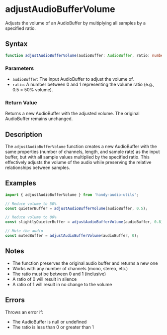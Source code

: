 # adjustAudioBufferVolume

Adjusts the volume of an AudioBuffer by multiplying all samples by a specified ratio.

## Syntax

```typescript
function adjustAudioBufferVolume(audioBuffer: AudioBuffer, ratio: number): AudioBuffer
```

### Parameters

- `audioBuffer`: The input AudioBuffer to adjust the volume of.
- `ratio`: A number between 0 and 1 representing the volume ratio (e.g., 0.5 = 50% volume).

### Return Value

Returns a new AudioBuffer with the adjusted volume. The original AudioBuffer remains unchanged.

## Description

The `adjustAudioBufferVolume` function creates a new AudioBuffer with the same properties (number of channels, length, and sample rate) as the input buffer, but with all sample values multiplied by the specified ratio. This effectively adjusts the volume of the audio while preserving the relative relationships between samples.

## Examples

```typescript
import { adjustAudioBufferVolume } from 'handy-audio-utils';

// Reduce volume to 50%
const quieterBuffer = adjustAudioBufferVolume(audioBuffer, 0.5);

// Reduce volume to 80%
const slightlyQuieterBuffer = adjustAudioBufferVolume(audioBuffer, 0.8);

// Mute the audio
const mutedBuffer = adjustAudioBufferVolume(audioBuffer, 0);
```

## Notes

- The function preserves the original audio buffer and returns a new one
- Works with any number of channels (mono, stereo, etc.)
- The ratio must be between 0 and 1 (inclusive)
- A ratio of 0 will result in silence
- A ratio of 1 will result in no change to the volume

## Errors

Throws an error if:

- The AudioBuffer is null or undefined
- The ratio is less than 0 or greater than 1
